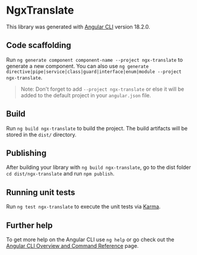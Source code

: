 # NgxTranslate

This library was generated with [Angular CLI](https://github.com/angular/angular-cli) version 18.2.0.

## Code scaffolding

Run `ng generate component component-name --project ngx-translate` to generate a new component. You can also use `ng generate directive|pipe|service|class|guard|interface|enum|module --project ngx-translate`.
> Note: Don't forget to add `--project ngx-translate` or else it will be added to the default project in your `angular.json` file. 

## Build

Run `ng build ngx-translate` to build the project. The build artifacts will be stored in the `dist/` directory.

## Publishing

After building your library with `ng build ngx-translate`, go to the dist folder `cd dist/ngx-translate` and run `npm publish`.

## Running unit tests

Run `ng test ngx-translate` to execute the unit tests via [Karma](https://karma-runner.github.io).

## Further help

To get more help on the Angular CLI use `ng help` or go check out the [Angular CLI Overview and Command Reference](https://angular.dev/tools/cli) page.
